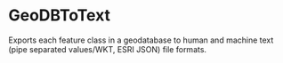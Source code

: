 # GeoDBToText
Exports each feature class in a geodatabase to human and machine text (pipe separated values/WKT, ESRI JSON) file formats.
